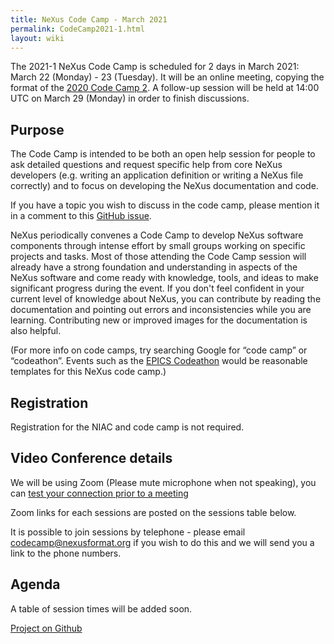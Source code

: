 ```yaml
---
title: NeXus Code Camp - March 2021
permalink: CodeCamp2021-1.html
layout: wiki
---
```


The 2021-1 NeXus Code Camp is scheduled for 2 days in March 2021:
March 22 (Monday) - 23 (Tuesday). It will be an online meeting, copying the format of the [2020 Code Camp 2](https://www.nexusformat.org/CodeCamp2020-2.html).
A follow-up session will be held at 14:00 UTC on March 29 (Monday) in order to finish discussions.


## Purpose

The Code Camp is intended to be both an open help session for people to ask detailed questions and request specific help from core NeXus developers (e.g. writing an application definition or writing a NeXus file correctly) and to focus on developing the NeXus documentation and code.

If you have a topic you wish to discuss in the code camp, please mention it in a comment to this [GitHub issue](https://github.com/nexusformat/NIAC/issues/82). 

NeXus periodically convenes a Code Camp to
develop NeXus software components through intense effort by small groups
working on specific projects and tasks. Most of those
attending the Code Camp session will already have a strong foundation
and understanding in aspects of the NeXus software and come ready with
knowledge, tools, and ideas to make significant progress during the
event. If you don't feel confident in your current level of knowledge about
NeXus, you can contribute by reading the documentation and pointing out errors
and inconsistencies while you are learning. Contributing new or improved images 
for the documentation is also helpful.

(For more info on code camps, try searching Google for “code camp” or
“codeathon”. Events such as the [EPICS
Codeathon](https://www.aps.anl.gov/epics/meetings/codeathon.php) would be
reasonable templates for this NeXus code camp.)

## Registration

Registration for the NIAC and code camp is not required.

## Video Conference details

We will be using Zoom (Please mute microphone when not speaking), you can [test your connection prior to a meeting](https://ukri.zoom.us/test)

Zoom links for each sessions are posted on the sessions table below.

It is possible to join sessions by telephone - please email [codecamp@nexusformat.org](mailto:codecamp@nexusformat.org) if you wish to do this and we will send you a link to the phone numbers.

## Agenda

A table of session times will be added soon.

[Project on Github](https://github.com/nexusformat/NIAC/projects/3)
